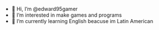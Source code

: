 - 👋 Hi, I’m @edward95gamer
- 👀 I’m interested in make games and programs
- 🌱 I’m currently learning English beacuse im Latin American

<!---
edward95gamer/edward95gamer is a ✨ special ✨ repository because its `README.md` (this file) appears on your GitHub profile.
You can click the Preview link to take a look at your changes.
--->
